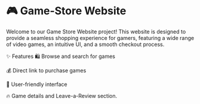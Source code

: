 # 🎮 Game-Store Website
Welcome to our Game Store Website project! This website is designed to provide a seamless shopping experience for gamers, featuring a wide range of video games, an intuitive UI, and a smooth checkout process.

✨ Features
🛍️ Browse and search for games

💰 Direct link to purchase games

🎨 User-friendly interface

🔥 Game details and Leave-a-Review section.
